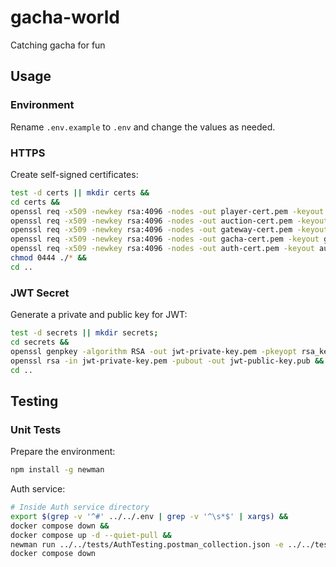 # gacha-world

Catching gacha for fun

## Usage

### Environment

Rename `.env.example` to `.env` and change the values as needed.

### HTTPS

Create self-signed certificates:

```bash
test -d certs || mkdir certs &&
cd certs &&
openssl req -x509 -newkey rsa:4096 -nodes -out player-cert.pem -keyout player-key.pem -days 365 -subj "/" &&
openssl req -x509 -newkey rsa:4096 -nodes -out auction-cert.pem -keyout auction-key.pem -days 365 -subj "/" &&
openssl req -x509 -newkey rsa:4096 -nodes -out gateway-cert.pem -keyout gateway-key.pem -days 365 -subj "/" &&
openssl req -x509 -newkey rsa:4096 -nodes -out gacha-cert.pem -keyout gacha-key.pem -days 365 -subj "/" &&
openssl req -x509 -newkey rsa:4096 -nodes -out auth-cert.pem -keyout auth-key.pem -days 365 -subj "/" &&
chmod 0444 ./* &&
cd ..
```

### JWT Secret

Generate a private and public key for JWT:

```bash
test -d secrets || mkdir secrets;
cd secrets &&
openssl genpkey -algorithm RSA -out jwt-private-key.pem -pkeyopt rsa_keygen_bits:2048 &&
openssl rsa -in jwt-private-key.pem -pubout -out jwt-public-key.pub &&
cd ..
```

## Testing

### Unit Tests

Prepare the environment:

```bash
npm install -g newman
```

Auth service:

```bash
# Inside Auth service directory
export $(grep -v '^#' ../../.env | grep -v '^\s*$' | xargs) &&
docker compose down &&
docker compose up -d --quiet-pull &&
newman run ../../tests/AuthTesting.postman_collection.json -e ../../tests/environment.postman_globals.json --insecure &&
docker compose down
```
